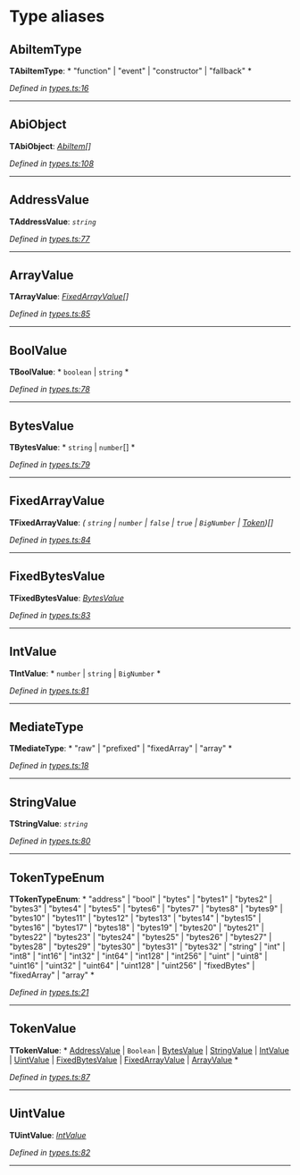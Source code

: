 

# Type aliases

<a id="abiitemtype"></a>

##  AbiItemType

**ΤAbiItemType**: * "function" &#124; "event" &#124; "constructor" &#124; "fallback"
*

*Defined in [types.ts:16](https://github.com/paritytech/js-libs/blob/90978f6/packages/abi/src/types.ts#L16)*

___
<a id="abiobject"></a>

##  AbiObject

**ΤAbiObject**: *[AbiItem](../interfaces/_types_.abiitem.md)[]*

*Defined in [types.ts:108](https://github.com/paritytech/js-libs/blob/90978f6/packages/abi/src/types.ts#L108)*

___
<a id="addressvalue"></a>

##  AddressValue

**ΤAddressValue**: *`string`*

*Defined in [types.ts:77](https://github.com/paritytech/js-libs/blob/90978f6/packages/abi/src/types.ts#L77)*

___
<a id="arrayvalue"></a>

##  ArrayValue

**ΤArrayValue**: *[FixedArrayValue](_types_.md#fixedarrayvalue)[]*

*Defined in [types.ts:85](https://github.com/paritytech/js-libs/blob/90978f6/packages/abi/src/types.ts#L85)*

___
<a id="boolvalue"></a>

##  BoolValue

**ΤBoolValue**: * `boolean` &#124; `string`
*

*Defined in [types.ts:78](https://github.com/paritytech/js-libs/blob/90978f6/packages/abi/src/types.ts#L78)*

___
<a id="bytesvalue"></a>

##  BytesValue

**ΤBytesValue**: * `string` &#124; `number`[]
*

*Defined in [types.ts:79](https://github.com/paritytech/js-libs/blob/90978f6/packages/abi/src/types.ts#L79)*

___
<a id="fixedarrayvalue"></a>

##  FixedArrayValue

**ΤFixedArrayValue**: *( `string` &#124; `number` &#124; `false` &#124; `true` &#124; `BigNumber` &#124; [Token](../classes/_token_token_.token.md))[]*

*Defined in [types.ts:84](https://github.com/paritytech/js-libs/blob/90978f6/packages/abi/src/types.ts#L84)*

___
<a id="fixedbytesvalue"></a>

##  FixedBytesValue

**ΤFixedBytesValue**: *[BytesValue](_types_.md#bytesvalue)*

*Defined in [types.ts:83](https://github.com/paritytech/js-libs/blob/90978f6/packages/abi/src/types.ts#L83)*

___
<a id="intvalue"></a>

##  IntValue

**ΤIntValue**: * `number` &#124; `string` &#124; `BigNumber`
*

*Defined in [types.ts:81](https://github.com/paritytech/js-libs/blob/90978f6/packages/abi/src/types.ts#L81)*

___
<a id="mediatetype"></a>

##  MediateType

**ΤMediateType**: * "raw" &#124; "prefixed" &#124; "fixedArray" &#124; "array"
*

*Defined in [types.ts:18](https://github.com/paritytech/js-libs/blob/90978f6/packages/abi/src/types.ts#L18)*

___
<a id="stringvalue"></a>

##  StringValue

**ΤStringValue**: *`string`*

*Defined in [types.ts:80](https://github.com/paritytech/js-libs/blob/90978f6/packages/abi/src/types.ts#L80)*

___
<a id="tokentypeenum"></a>

##  TokenTypeEnum

**ΤTokenTypeEnum**: * "address" &#124; "bool" &#124; "bytes" &#124; "bytes1" &#124; "bytes2" &#124; "bytes3" &#124; "bytes4" &#124; "bytes5" &#124; "bytes6" &#124; "bytes7" &#124; "bytes8" &#124; "bytes9" &#124; "bytes10" &#124; "bytes11" &#124; "bytes12" &#124; "bytes13" &#124; "bytes14" &#124; "bytes15" &#124; "bytes16" &#124; "bytes17" &#124; "bytes18" &#124; "bytes19" &#124; "bytes20" &#124; "bytes21" &#124; "bytes22" &#124; "bytes23" &#124; "bytes24" &#124; "bytes25" &#124; "bytes26" &#124; "bytes27" &#124; "bytes28" &#124; "bytes29" &#124; "bytes30" &#124; "bytes31" &#124; "bytes32" &#124; "string" &#124; "int" &#124; "int8" &#124; "int16" &#124; "int32" &#124; "int64" &#124; "int128" &#124; "int256" &#124; "uint" &#124; "uint8" &#124; "uint16" &#124; "uint32" &#124; "uint64" &#124; "uint128" &#124; "uint256" &#124; "fixedBytes" &#124; "fixedArray" &#124; "array"
*

*Defined in [types.ts:21](https://github.com/paritytech/js-libs/blob/90978f6/packages/abi/src/types.ts#L21)*

___
<a id="tokenvalue"></a>

##  TokenValue

**ΤTokenValue**: * [AddressValue](_types_.md#addressvalue) &#124; `Boolean` &#124; [BytesValue](_types_.md#bytesvalue) &#124; [StringValue](_types_.md#stringvalue) &#124; [IntValue](_types_.md#intvalue) &#124; [UintValue](_types_.md#uintvalue) &#124; [FixedBytesValue](_types_.md#fixedbytesvalue) &#124; [FixedArrayValue](_types_.md#fixedarrayvalue) &#124; [ArrayValue](_types_.md#arrayvalue)
*

*Defined in [types.ts:87](https://github.com/paritytech/js-libs/blob/90978f6/packages/abi/src/types.ts#L87)*

___
<a id="uintvalue"></a>

##  UintValue

**ΤUintValue**: *[IntValue](_types_.md#intvalue)*

*Defined in [types.ts:82](https://github.com/paritytech/js-libs/blob/90978f6/packages/abi/src/types.ts#L82)*

___

